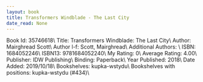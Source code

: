 ```yaml
---
layout: book
title: Transformers Windblade - The Last City
date_read: None
---
```


Book Id: 35746618\ 
Title: Transformers Windblade: The Last City\ 
Author: Mairghread Scott\ 
Author l-f: Scott, Mairghread\ 
Additional Authors: \ 
ISBN: 1684052246\ 
ISBN13: 9781684052240\ 
My Rating: 0\ 
Average Rating: 4.00\ 
Publisher: IDW Publishing\ 
Binding: Paperback\ 
Year Published: 2018\ 
Date Added: 2019/10/18\ 
Bookshelves: kupka-wstydu\ 
Bookshelves with positions: kupka-wstydu (#434)\ 

